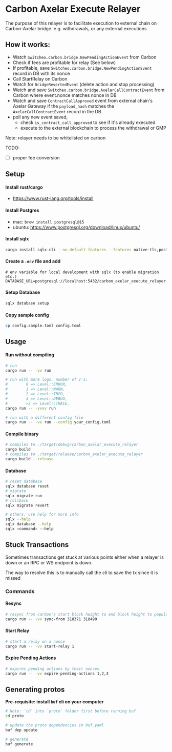 # Carbon Axelar Execute Relayer

The purpose of this relayer is to facilitate execution to external chain on Carbon-Axelar bridge.
e.g. withdrawals, or any external executions

## How it works:
- Watch `Switcheo.carbon.bridge.NewPendingActionEvent` from Carbon
- Check if fees are profitable for relay (See below)
- If profitable, save `Switcheo.carbon.bridge.NewPendingActionEvent` record in DB with its nonce
- Call StartRelay on Carbon
- Watch for `BridgeRevertedEvent` (delete action and stop processing)
- Watch and save `Switcheo.carbon.bridge.AxelarCallContractEvent` from Carbon where event.nonce matches nonce in DB
- Watch and save `ContractCallApproved` event from external chain's Axelar Gateway if the `payload_hash` matches the `AxelarCallContractEvent` record in the DB
- poll any new event saved,
  - check `is_contract_call_approved` to see if it's already executed
  - execute to the external blockchain to process the withdrawal or GMP

Note: relayer needs to be whitelisted on carbon

TODO:
- [ ] proper fee conversion

## Setup

#### Install rust/cargo
- https://www.rust-lang.org/tools/install

#### Install Postgres
- mac: `brew install postgresql@15`
- ubuntu: https://www.postgresql.org/download/linux/ubuntu/

#### Install sqlx
```bash
cargo install sqlx-cli --no-default-features --features native-tls,postgres
```

#### Create a `.env` file and add 
```dotenv
# env variable for local development with sqlx (to enable migration etc.)
DATABASE_URL=postgresql://localhost:5432/carbon_axelar_execute_relayer
```

#### Setup Database
```bash
sqlx database setup
```

#### Copy sample config
```bash
cp config.sample.toml config.toml
```

## Usage

#### Run without compiling 
```bash
# run
cargo run -- -vv run

# run with more logs, number of v's:
#        0 => Level::ERROR,
#        1 => Level::WARN,
#        2 => Level::INFO,
#        3 => Level::DEBUG,
#        >3 => Level::TRACE,
cargo run -- -vvvv run

# run with a different config file
cargo run -- -vv run --config your_config.toml
```

#### Compile binary
```bash
# compiles to ./target/debug/carbon_axelar_execute_relayer
cargo build
# compiles to ./target/release/carbon_axelar_execute_relayer
cargo build --release
```

#### Database
```bash
# reset database
sqlx database reset
# migrate
sqlx migrate run
# rollback
sqlx migrate revert

# others, use help for more info
sqlx --help
sqlx database --help
sqlx <command> --help
```

## Stuck Transactions

Sometimes transactions get stuck at various points either when a relayer is down or an RPC or WS endpoint is down.

The way to resolve this is to manually call the cli to save the tx since it is missed


### Commands

#### Resync

```bash
# resync from carbon's start block height to end block height to populate missed events so that they can be relayed
cargo run -- -vv sync-from 318371 318490

```

#### Start Relay

```bash
# start a relay on a nonce
cargo run -- -vv start-relay 1
```

#### Expire Pending Actions

```bash
# expires pending actions by their nonces
cargo run -- -vv expire-pending-actions 1,2,3
```

## Generating protos

**Pre-requisite: install `buf` cli on your computer**

```bash
# Note: `cd` into `proto` folder first before running buf
cd proto

# update the proto dependencies in buf.yaml
buf dep update

# generate
buf generate
```


